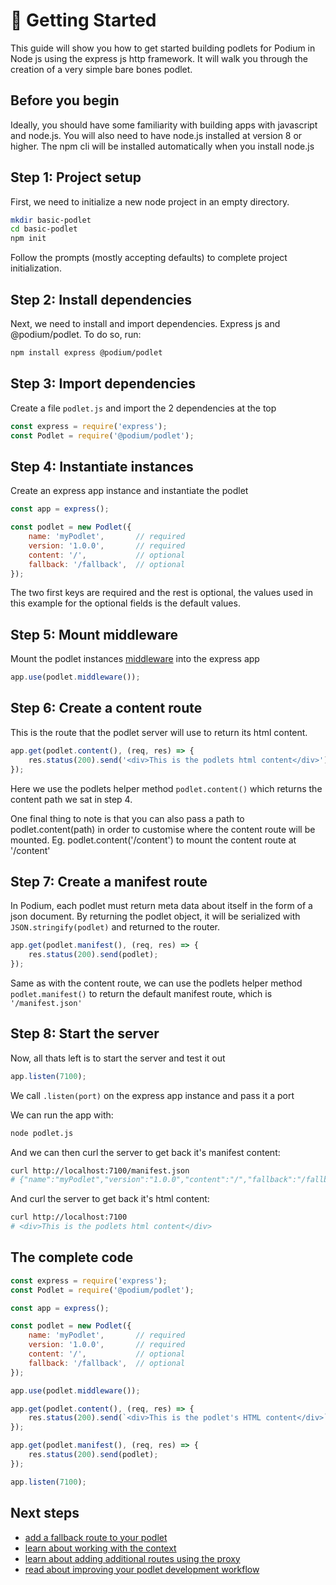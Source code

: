 # 🚀 Getting Started

This guide will show you how to get started building podlets for Podium in Node
js using the express js http framework. It will walk you through the creation of
a very simple bare bones podlet.

## Before you begin

Ideally, you should have some familiarity with building apps with javascript and
node.js. You will also need to have node.js installed at version 8 or higher.
The npm cli will be installed automatically when you install
node.js

## Step 1: Project setup

First, we need to initialize a new node project in an empty directory.

```bash
mkdir basic-podlet
cd basic-podlet
npm init
```

Follow the prompts (mostly accepting defaults) to complete project
initialization.

## Step 2: Install dependencies

Next, we need to install and import dependencies. Express js and
@podium/podlet. To do so, run:

```bash
npm install express @podium/podlet
```

## Step 3: Import dependencies

Create a file `podlet.js` and import the 2 dependencies at the top

```js
const express = require('express');
const Podlet = require('@podium/podlet');
```

## Step 4: Instantiate instances

Create an express app instance and instantiate the podlet

```js
const app = express();

const podlet = new Podlet({
    name: 'myPodlet',       // required
    version: '1.0.0',       // required
    content: '/',           // optional
    fallback: '/fallback',  // optional
});
```
The two first keys are required and the rest is optional, the values used in this example for the optional fields is the default values.  

## Step 5: Mount middleware

Mount the podlet instances [middleware](https://medium.com/@agoiabeladeyemi/a-simple-explanation-of-express-middleware-c68ea839f498) into the express app

```js
app.use(podlet.middleware());
```

## Step 6: Create a content route

This is the route that the podlet server will use to return its html content.

```js
app.get(podlet.content(), (req, res) => {
    res.status(200).send('<div>This is the podlets html content</div>');
});
```

Here we use the podlets helper method `podlet.content()` which returns the content path we sat in step 4. 

One final thing to note is that you can also pass a path to podlet.content(path) in order to customise where the content route will be mounted. Eg. podlet.content('/content') to mount the content route at '/content'


## Step 7: Create a manifest route

In Podium, each podlet must return meta data about itself in the form of a json document. By returning the podlet object, it will be serialized with `JSON.stringify(podlet)` and
returned to the router.

```js
app.get(podlet.manifest(), (req, res) => {
    res.status(200).send(podlet);
});
```

Same as with the content route, we can use the podlets helper method `podlet.manifest()` to return the default manifest route, which is `'/manifest.json'` 

## Step 8: Start the server

Now, all thats left is to start the server and test it out

```js
app.listen(7100);
```

We call `.listen(port)` on the express app instance and pass it a port

We can run the app with:

```bash
node podlet.js
```

And we can then curl the server to get back it's manifest content:

```bash
curl http://localhost:7100/manifest.json
# {"name":"myPodlet","version":"1.0.0","content":"/","fallback":"/fallback","assets":{"js":"","css":""},"proxy":{}}
```

And curl the server to get back it's html content:

```bash
curl http://localhost:7100
# <div>This is the podlets html content</div>
```

## The complete code

```js
const express = require('express');
const Podlet = require('@podium/podlet');

const app = express();

const podlet = new Podlet({
    name: 'myPodlet',       // required
    version: '1.0.0',       // required
    content: '/',           // optional
    fallback: '/fallback',  // optional
});

app.use(podlet.middleware());

app.get(podlet.content(), (req, res) => {
    res.status(200).send(`<div>This is the podlet's HTML content</div>`);
});

app.get(podlet.manifest(), (req, res) => {
    res.status(200).send(podlet);
});

app.listen(7100);
```

## Next steps

-   [add a fallback route to your podlet](/Podium/docs/podlets/fallbacks.html)
-   [learn about working with the context](/Podium/docs/podlets/context.html)
-   [learn about adding additional routes using the proxy](/Podium/docs/podlets/proxying.html)
-   [read about improving your podlet development workflow](/Podium/docs/podlets/local_development.html)
